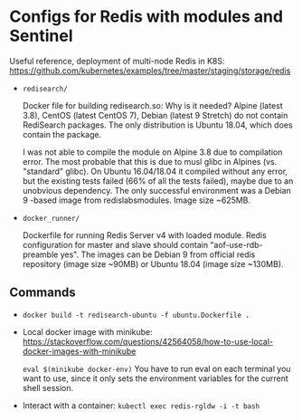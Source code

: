 Configs for Redis with modules and Sentinel
===========================================

Useful reference, deployment of multi-node Redis in K8S: https://github.com/kubernetes/examples/tree/master/staging/storage/redis

* `redisearch/`

  Docker file for building redisearch.so:
  Why is it needed? Alpine (latest 3.8), CentOS (latest CentOS 7), Debian (latest 9 Stretch) do not contain RediSearch packages.
  The only distribution is Ubuntu 18.04, which does contain the package.

  I was not able to compile the module on Alpine 3.8 due to compilation error. The most probable that this is due to musl glibc in Alpines (vs. "standard" glibc).
  On Ubuntu 16.04/18.04 it compiled without any error, but the existing tests failed (66% of all the tests failed), maybe due to an unobvious dependency.
  The only successful environment was a Debian 9 -based image from redislabsmodules. Image size ~625MB.

* `docker_runner/`

  Dockerfile for running Redis Server v4 with loaded module. Redis configuration for master and slave should contain "aof-use-rdb-preamble yes".
  The images can be Debian 9 from official redis repository (image size ~90MB) or Ubuntu 18.04 (image size ~130MB).

Commands
--------

* `docker build -t redisearch-ubuntu -f ubuntu.Dockerfile .`

* Local docker image with minikube: https://stackoverflow.com/questions/42564058/how-to-use-local-docker-images-with-minikube

  `eval $(minikube docker-env)`
  You have to run eval on each terminal you want to use, since it only sets the environment variables for the current shell session.

* Interact with a container:
  `kubectl exec redis-rgldw -i -t bash`


